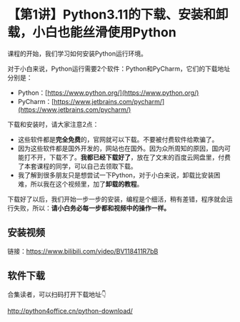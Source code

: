 # 【第1讲】Python3.11的下载、安装和卸载，小白也能丝滑使用Python

课程的开始，我们学习如何安装Python运行环境。

对于小白来说，Python运行需要2个软件：Python和PyCharm，它们的下载地址分别是：

- Python：[https://www.python.org/](https://www.python.org/)
- PyCharm：[https://www.jetbrains.com/pycharm/](https://www.jetbrains.com/pycharm/)

下载和安装时，请大家注意2点：

- 这些软件都是**完全免费**的，官网就可以下载。不要被付费软件给欺骗了。
- 因为这些软件都是国外开发的，网站也在国外。因为众所周知的原因，国内可能打不开，下载不了。**我都已经下载好了**，放在了文末的百度云网盘里，付费了本套课程的同学，可以自己去领取下载。
- 我了解到很多朋友只是想尝试一下Python，对于小白来说，卸载比安装困难，所以我在这个视频里，加了**卸载的教程**。

下载好了以后，我们开始一步一步的安装，编程是个细活，稍有差错，程序就会运行失败，所以：**请小白务必每一步都和视频中的操作一样。**


## 安装视频

链接：https://www.bilibili.com/video/BV118411R7bB

## 软件下载

合集读者，可以扫码打开下载地址👇

http://python4office.cn/python-download/




